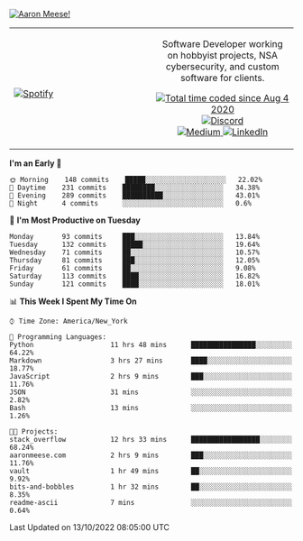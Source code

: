 [![Aaron Meese!](https://user-images.githubusercontent.com/17814535/88975338-a2aabf00-d27f-11ea-963f-8a19608716b4.png)](https://github.com/ajmeese7/readme-ascii "README ASCII")

<!-- Modified from project here: https://github.com/novatorem/novatorem -->
<table width="100%">
  <tr>
  <td width="50%">

&nbsp; <br> [![Spotify](https://ajmeese7.vercel.app/api/spotify)](https://open.spotify.com/user/ajmeese)

  </td>
  <td width="50%">
    <p align="center">
    Software Developer working on hobbyist projects, NSA cybersecurity, and custom software for clients.
    </p>
    <p align="center">
      <a href="https://wakatime.com/@f726891d-3b02-46cd-9b60-e8c59f9e2b14">
        <img src="https://wakatime.com/badge/user/f726891d-3b02-46cd-9b60-e8c59f9e2b14.svg" alt="Total time coded since Aug 4 2020" title="WakaTime" />
      </a>
      <a href="http://link.aaronmeese.com/discord">
        <img src="https://img.shields.io/badge/discord-ajmeese7%234835-369?style=flat-square&logo=discord&logoColor=white&color=purple" alt="Discord" title="Discord">
      </a>
      <br />
      <a href="https://link.aaronmeese.com/medium">
        <img src="https://img.shields.io/badge/medium-ajmeese7-1DB954?style=flat-square&logo=medium&logoColor=white" alt="Medium" title="Medium">
      </a>
      <a href="https://link.aaronmeese.com/linkedin">
        <img src="https://img.shields.io/badge/linkedIn-aaronmeese-1DB954?style=flat-square&logo=linkedin&logoColor=white&color=blue" alt="LinkedIn" title="LinkedIn">
      </a>
    </p>
  </td>

</table>

[//]: <> (The `&nbsp;` is to have Aphelion take up more space)

<!--START_SECTION:waka-->
**I'm an Early 🐤** 

```text
🌞 Morning    148 commits    █████░░░░░░░░░░░░░░░░░░░░   22.02% 
🌆 Daytime    231 commits    ████████░░░░░░░░░░░░░░░░░   34.38% 
🌃 Evening    289 commits    ██████████░░░░░░░░░░░░░░░   43.01% 
🌙 Night      4 commits      ░░░░░░░░░░░░░░░░░░░░░░░░░   0.6%

```
📅 **I'm Most Productive on Tuesday** 

```text
Monday       93 commits     ███░░░░░░░░░░░░░░░░░░░░░░   13.84% 
Tuesday      132 commits    █████░░░░░░░░░░░░░░░░░░░░   19.64% 
Wednesday    71 commits     ██░░░░░░░░░░░░░░░░░░░░░░░   10.57% 
Thursday     81 commits     ███░░░░░░░░░░░░░░░░░░░░░░   12.05% 
Friday       61 commits     ██░░░░░░░░░░░░░░░░░░░░░░░   9.08% 
Saturday     113 commits    ████░░░░░░░░░░░░░░░░░░░░░   16.82% 
Sunday       121 commits    ████░░░░░░░░░░░░░░░░░░░░░   18.01%

```


📊 **This Week I Spent My Time On** 

```text
⌚︎ Time Zone: America/New_York

💬 Programming Languages: 
Python                   11 hrs 48 mins      ████████████████░░░░░░░░░   64.22% 
Markdown                 3 hrs 27 mins       ████░░░░░░░░░░░░░░░░░░░░░   18.77% 
JavaScript               2 hrs 9 mins        ███░░░░░░░░░░░░░░░░░░░░░░   11.76% 
JSON                     31 mins             ░░░░░░░░░░░░░░░░░░░░░░░░░   2.82% 
Bash                     13 mins             ░░░░░░░░░░░░░░░░░░░░░░░░░   1.26%

🐱‍💻 Projects: 
stack_overflow           12 hrs 33 mins      █████████████████░░░░░░░░   68.24% 
aaronmeese.com           2 hrs 9 mins        ███░░░░░░░░░░░░░░░░░░░░░░   11.76% 
vault                    1 hr 49 mins        ██░░░░░░░░░░░░░░░░░░░░░░░   9.92% 
bits-and-bobbles         1 hr 32 mins        ██░░░░░░░░░░░░░░░░░░░░░░░   8.35% 
readme-ascii             7 mins              ░░░░░░░░░░░░░░░░░░░░░░░░░   0.64%

```


 Last Updated on 13/10/2022 08:05:00 UTC
<!--END_SECTION:waka-->
